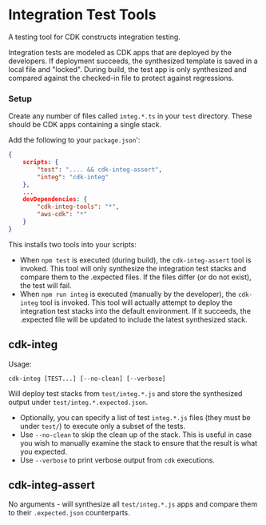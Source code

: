# Integration Test Tools

A testing tool for CDK constructs integration testing.

Integration tests are modeled as CDK apps that are deployed by the developers.
If deployment succeeds, the synthesized template is saved in a local file and
"locked". During build, the test app is only synthesized and compared against
the checked-in file to protect against regressions.

### Setup

Create any number of files called `integ.*.ts` in your `test` directory. These
should be CDK apps containing a single stack.

Add the following to your `package.json`':

```json
{
    scripts: {
        "test": ".... && cdk-integ-assert",
        "integ": "cdk-integ"
    },
    ...
    devDependencies: {
        "cdk-integ-tools": "*",
        "aws-cdk": "*"
    }
}
```

This installs two tools into your scripts:

 * When `npm test` is executed (during build), the `cdk-integ-assert` tool is
   invoked. This tool will only synthesize the integration test stacks and
   compare them to the .expected files. If the files differ (or do not exist),
   the test will fail.
 * When `npm run integ` is executed (manually by the developer), the `cdk-integ`
   tool is invoked. This tool will actually attempt to deploy the integration
   test stacks into the default environment. If it succeeds, the .expected file
   will be updated to include the latest synthesized stack.

## cdk-integ

Usage:

    cdk-integ [TEST...] [--no-clean] [--verbose]

Will deploy test stacks from `test/integ.*.js` and store the synthesized output
under `test/integ.*.expected.json`.

* Optionally, you can specify a list of test `integ.*.js` files (they must be
  under `test/`) to execute only a subset of the tests.
* Use `--no-clean` to skip the clean up of the stack. This is useful in case you
  wish to manually examine the stack to ensure that the result is what you
  expected.
* Use `--verbose` to print verbose output from `cdk` executions.

## cdk-integ-assert

No arguments - will synthesize all `test/integ.*.js` apps and compare them to
their `.expected.json` counterparts.
